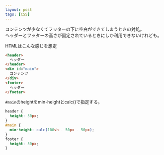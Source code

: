 ```yaml
---
layout: post
tags: [CSS]
---
```


コンテンツが少なくてフッターの下に空白ができてしまうときの対処。  
ヘッダーとフッターの高さが固定されているときにしか利用できないけれども。

HTMLはこんな感じを想定

```html
<header>
  ヘッダー
</header>
<div id="main">
  コンテンツ
</div>
<footer>
  ヘッダー
</footer>
```
`#main`のheightをmin-heightとcalc()で指定する。
```css
header {
  height: 50px;
}
#main {
  min-height: calc(100vh - 50px - 50px);
}
footer {
  height: 50px;
}
```
